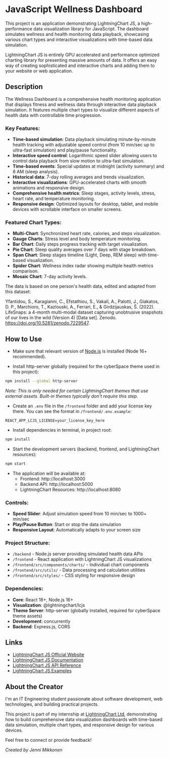 # JavaScript Wellness Dashboard

This project is an application demonstrating LightningChart JS, a high-performance data visualization library for JavaScript. The dashboard simulates wellness and health monitoring data playback, showcasing various chart types and interactive visualizations with time-based data simulation.

LightningChart JS is entirely GPU accelerated and performance optimized charting library for presenting massive amounts of data. It offers an easy way of creating sophisticated and interactive charts and adding them to your website or web application.


## Description

The Wellness Dashboard is a comprehensive health monitoring application that displays fitness and wellness data through interactive data playback simulation. It features multiple chart types to visualize different aspects of health data with controllable time progression.

### Key Features:
- **Time-based simulation**: Data playback simulating minute-by-minute health tracking with adjustable speed control (from 10 min/sec up to ultra-fast simulation) and play/pause functionality.
- **Interactive speed control**: Logarithmic speed slider allowing users to control data playback from slow motion to ultra-fast simulation.
- **Time-based events**: Special updates at midnight (activity summary) and 8 AM (sleep analysis).
- **Historical data**: 7-day rolling averages and trends visualization.
- **Interactive visualizations**: GPU-accelerated charts with smooth animations and responsive design.
- **Comprehensive health metrics**: Sleep stages, activity levels, stress, heart rate, and temperature monitoring.
- **Responsive design**: Optimized layouts for desktop, tablet, and mobile devices with scrollable interface on smaller screens.

### Featured Chart Types:
- **Multi-Chart**: Synchronized heart rate, calories, and steps visualization.
- **Gauge Charts**: Stress level and body temperature monitoring.
- **Bar Chart**: Daily steps progress tracking with target visualization.
- **Pie Chart**: Sleep quality averages over 7 days with stage breakdown.
- **Span Chart**: Sleep stages timeline (Light, Deep, REM sleep) with time-based visualization.
- **Spider Chart**: Wellness index radar showing multiple health metrics comparison.
- **Mosaic Chart**: 7-day activity levels.

The data is based on one person's health data, edited and adapted from this dataset: 

Yfantidou, S., Karagianni, C., Efstathiou, S., Vakali, A., Palotti, J., Giakatos, D. P., Marchioro, T., Kazlouski, A., Ferrari, E., & Girdzijauskas, Š. (2022). LifeSnaps: a 4-month multi-modal dataset capturing unobtrusive snapshots of our lives in the wild (Version 4) [Data set]. Zenodo. https://doi.org/10.5281/zenodo.7229547.


## How to Use

- Make sure that relevant version of [Node.js](https://nodejs.org/en/download/) is installed (Node 16+ recommended).

- Install http-server globally (required for the cyberSpace theme used in this project):
```bash
npm install --global http-server
```
*Note: This is only needed for certain LightningChart themes that use external assets. Built-in themes typically don't require this step.*

- Create an `.env` file in the `/frontend` folder and add your license key there. You can see the format in `/frontend/.env.example`:
```
REACT_APP_LCJS_LICENSE=your_license_key_here
```

- Install dependencies in terminal, in project root:
```bash
npm install
```

- Start the development servers (backend, frontend, and LightningChart resources):
```bash
npm start
```

- The application will be available at:
  - Frontend: http://localhost:3000
  - Backend API: http://localhost:5000
  - LightningChart Resources: http://localhost:8080

### Controls:
- **Speed Slider**: Adjust simulation speed from 10 min/sec to 1000+ min/sec
- **Play/Pause Button**: Start or stop the data simulation
- **Responsive Layout**: Automatically adapts to your screen size

### Project Structure:
- `/backend` - Node.js server providing simulated health data APIs
- `/frontend` - React application with LightningChart JS visualizations
- `/frontend/src/components/charts/` - Individual chart components
- `/frontend/src/utils/` - Data processing and calculation utilities
- `/frontend/src/styles/` - CSS styling for responsive design

### Dependencies:
- **Core**: React 18+, Node.js 16+
- **Visualization**: @lightningchart/lcjs
- **Theme Server**: http-server (globally installed, required for cyberSpace theme assets)
- **Development**: concurrently
- **Backend**: Express.js, CORS

## Links

- [LightningChart JS Official Website](https://lightningchart.com/js-charts/)
- [LightningChart JS Documentation](https://lightningchart.com/js-charts/docs/)
- [LightningChart JS API Reference](https://lightningchart.com/js-charts/api-documentation/)
- [LightningChart JS Examples](https://lightningchart.com/js-charts/interactive-examples/)

## About the Creator
I'm an IT Engineering student passionate about software development, web technologies, and building practical projects.

This project is part of my internship at [LightningChart Ltd](https://lightningchart.com/), demonstrating how to build comprehensive data visualization dashboards with time-based data simulation, multiple chart types, and responsive design for various devices.

Feel free to connect or provide feedback!

*Created by Jenni Mikkonen*


